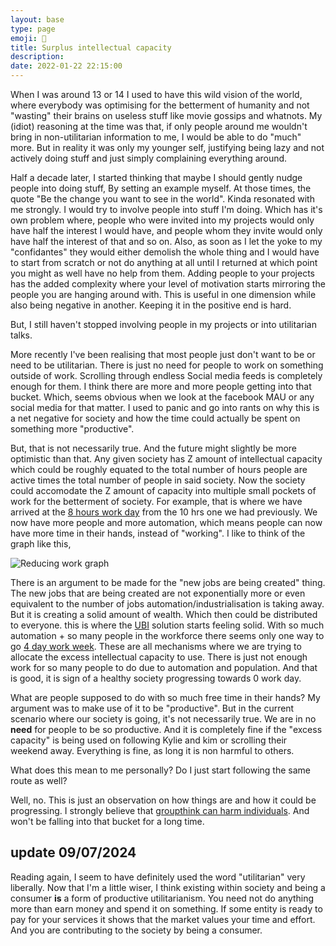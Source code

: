 ```yaml
---
layout: base
type: page
emoji: 🧠
title: Surplus intellectual capacity
description: 
date: 2022-01-22 22:15:00
---
```


When I was around 13 or 14 I used to have this wild vision of the world, where everybody was optimising for the betterment of humanity and not "wasting" their brains on useless stuff like movie gossips and whatnots. My (idiot) reasoning at the time was that, if only people around me wouldn't bring in non-utilitarian information to me, I would be able to do "much" more. But in reality it was only my younger self, justifying being lazy and not actively doing stuff and just simply complaining everything around.

Half a decade later, I started thinking that maybe I should gently nudge people into doing stuff, By setting an example myself. At those times, the quote "Be the change you want to see in the world". Kinda resonated with me strongly. I would try to involve people into stuff I'm doing. Which has it's own problem where, people who were invited into my projects would only have half the interest I would have, and people whom they invite would only have half the interest of that and so on. Also, as soon as I let the yoke to my "confidantes" they would either demolish the whole thing and I would have to start from scratch or not do anything at all until I returned at which point you might as well have no help from them. Adding people to your projects has the added complexity where your level of motivation starts mirroring the people you are hanging around with. This is useful in one dimension while also being negative in another. Keeping it in the positive end is hard.

But, I still haven't stopped involving people in my projects or into utilitarian talks. 

More recently I've been realising that most people just don't want to be or need to be utilitarian. There is just no need for people to work on something outside of work. Scrolling through endless Social media feeds is completely enough for them. I think there are more and more people getting into that bucket. Which, seems obvious when we look at the facebook MAU or any social media for that matter. I used to panic and go into rants on why this is a net negative for society and how the time could actually be spent on something more "productive".

But, that is not necessarily true. And the future might slightly be more optimistic than that.
Any given society has Z amount of intellectual capacity which could be roughly equated to the total number of hours people are active times the total number of people in said society.
Now the society could accomodate the Z amount of capacity into multiple small pockets of work for the betterment of society. For example, that is where we have arrived at the [8 hours work day](https://en.wikipedia.org/wiki/Eight-hour_day) from the 10 hrs one we had previously. We now have more people and more automation, which means people can now have more time in their hands, instead of "working". I like to think of the graph like this,

![Reducing work graph](/assets/images/work.jpeg)

There is an argument to be made for the "new jobs are being created" thing. The new jobs that are being created are not exponentially more or even equivalent to the number of jobs automation/industrialisation is taking away. But it is creating a solid amount of wealth. Which then could be distributed to everyone. this is where the [UBI](https://en.wikipedia.org/wiki/Universal_basic_income) solution starts feeling solid. With so much automation + so many people in the workforce there seems only one way to go [4 day work week](https://en.wikipedia.org/wiki/Four-day_workweek). These are all mechanisms where we are trying to allocate the excess intellectual capacity to use. There is just not enough work for so many people to do due to automation and population. And that is good, it is sign of a healthy society progressing towards 0 work day.

What are people supposed to do with so much free time in their hands? My argument was to make use of it to be "productive". But in the current scenario where our society is going, it's not necessarily true. We are in no __need__ for people to be so productive. And it is completely fine if the "excess capacity" is being used on following Kylie and kim or scrolling their weekend away. Everything is fine, as long it is non harmful to others. 

What does this mean to me personally? Do I just start following the same route as well? 

Well, no. This is just an observation on how things are and how it could be progressing. I strongly believe that [groupthink can harm individuals](https://thomasprosser.substack.com/p/dont-be-ideological). And won't be falling into that bucket for a long time.


## update 09/07/2024

Reading again, I seem to have definitely used the word "utilitarian" very liberally. Now that I'm a little wiser, I think existing within society and being a consumer __is__ a form of productive utilitarianism. You need not do anything more than earn money and spend it on something. If some entity is ready to pay for your services it shows that the market values your time and effort. And you are contributing to the society by being a consumer.